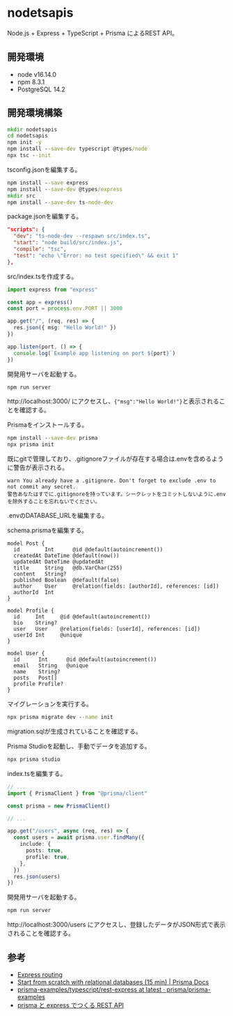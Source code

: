 # nodetsapis

Node.js + Express + TypeScript + Prisma によるREST API。

## 開発環境

- node v16.14.0
- npm 8.3.1
- PostgreSQL 14.2

## 開発環境構築

```cmd
mkdir nodetsapis
cd nodetsapis
npm init -y
npm install --save-dev typescript @types/node
npx tsc --init
```

tsconfig.jsonを編集する。

```cmd
npm install --save express
npm install --save-dev @types/express
mkdir src
npm install --save-dev ts-node-dev
```

package.jsonを編集する。

```json
"scripts": {
  "dev": "ts-node-dev --respawn src/index.ts",
  "start": "node build/src/index.js",
  "compile": "tsc",
  "test": "echo \"Error: no test specified\" && exit 1"
},
```

src/index.tsを作成する。

```ts
import express from "express"

const app = express()
const port = process.env.PORT || 3000

app.get("/", (req, res) => {
  res.json({ msg: "Hello World!" })
})

app.listen(port, () => {
  console.log(`Example app listening on port ${port}`)
})
```

開発用サーバを起動する。

```cmd
npm run server
```

http://localhost:3000/ にアクセスし、```{"msg":"Hello World!"}```と表示されることを確認する。

Prismaをインストールする。

```cmd
npm install --save-dev prisma
npx prisma init
```

既にgitで管理しており、.gitignoreファイルが存在する場合は.envを含めるように警告が表示される。

```
warn You already have a .gitignore. Don't forget to exclude .env to not commit any secret.
警告あなたはすでに.gitignoreを持っています。シークレットをコミットしないように.envを除外することを忘れないでください。
```

.envのDATABASE_URLを編集する。

schema.prismaを編集する。

```prisma
model Post {
  id        Int      @id @default(autoincrement())
  createdAt DateTime @default(now())
  updatedAt DateTime @updatedAt
  title     String   @db.VarChar(255)
  content   String?
  published Boolean  @default(false)
  author    User     @relation(fields: [authorId], references: [id])
  authorId  Int
}

model Profile {
  id     Int     @id @default(autoincrement())
  bio    String?
  user   User    @relation(fields: [userId], references: [id])
  userId Int     @unique
}

model User {
  id      Int      @id @default(autoincrement())
  email   String   @unique
  name    String?
  posts   Post[]
  profile Profile?
}
```

マイグレーションを実行する。

```cmd
npx prisma migrate dev --name init
```

migration.sqlが生成されていることを確認する。

Prisma Studioを起動し、手動でデータを追加する。

```cmd
npx prisma studio
```

index.tsを編集する。

```ts
// ...
import { PrismaClient } from "@prisma/client"

const prisma = new PrismaClient()

// ...

app.get("/users", async (req, res) => {
  const users = await prisma.user.findMany({
    include: {
      posts: true,
      profile: true,
    },
  })
  res.json(users)
})

```

開発用サーバを起動する。

```cmd
npm run server
```

http://localhost:3000/users にアクセスし、登録したデータがJSON形式で表示されることを確認する。

## 参考

- [Express routing](http://expressjs.com/en/guide/routing.html)
- [Start from scratch with relational databases (15 min) | Prisma Docs](https://www.prisma.io/docs/getting-started/setup-prisma/start-from-scratch/relational-databases-typescript-postgres)
- [prisma-examples/typescript/rest-express at latest · prisma/prisma-examples](https://github.com/prisma/prisma-examples/tree/latest/typescript/rest-express)
- [prisma と express でつくる REST API](https://zenn.dev/yamo/articles/prisma-express-rest-api#usercontroller)
